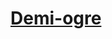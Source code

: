 ﻿---
!LinkItem
Link: demi-ogre_hd.md
NameLink: <!--NameLink-->[Demi-ogre](hd_demi_ogre.md)<!--/NameLink-->
Id: races_hd.md#demi-ogre
ParentLink: races_hd.md#races
Name: Demi-ogre
ParentName: Races
Attributes: {}
AttributesDictionary: >+
  {}

---




# [Demi-ogre](hd_demi_ogre.md)



